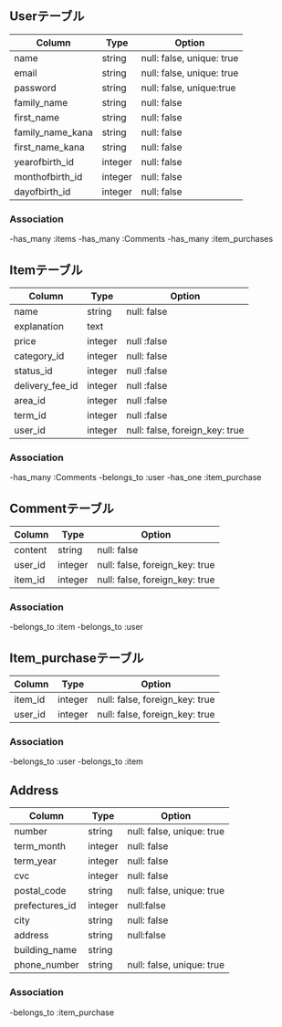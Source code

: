 ## Userテーブル

|Column|Type|Option|
|------|----|------|
|name|string|null: false, unique: true|
|email|string|null: false, unique: true|
|password|string|null: false, unique:true|
|family_name|string|null: false|
|first_name|string|null: false|
|family_name_kana|string|null: false|
|first_name_kana|string|null: false|
|yearofbirth_id|integer|null: false|
|monthofbirth_id|integer|null: false|
|dayofbirth_id|integer|null: false|

### Association

-has_many :items
-has_many :Comments
-has_many :item_purchases


## Itemテーブル

|Column|Type|Option|
|------|----|------|
|name|string|null: false|
|explanation|text|
|price|integer|null :false|
|category_id|integer|null: false|
|status_id|integer|null :false|
|delivery_fee_id|integer|null :false|
|area_id|integer|null :false|
|term_id|integer|null :false|
|user_id|integer|null: false, foreign_key: true|

### Association

-has_many :Comments
-belongs_to :user
-has_one :item_purchase


## Commentテーブル

|Column|Type|Option|
|------|----|------|
|content|string|null: false|
|user_id|integer|null: false, foreign_key: true|
|item_id|integer|null: false, foreign_key: true|

### Association

-belongs_to :item
-belongs_to :user


## Item_purchaseテーブル

|Column|Type|Option|
|------|----|------|
|item_id|integer|null: false, foreign_key: true|
|user_id|integer|null: false, foreign_key: true|

### Association

-belongs_to :user
-belongs_to :item


## Address

|Column|Type|Option|
|------|----|------|
|number|string|null: false, unique: true|
|term_month|integer|null: false|
|term_year|integer|null: false|
|cvc|integer|null: false|
|postal_code|string|null: false, unique: true|
|prefectures_id|integer|null:false|
|city|string|null: false|
|address|string|null:false|
|building_name|string|
|phone_number|string|null: false, unique: true|

### Association

-belongs_to :item_purchase